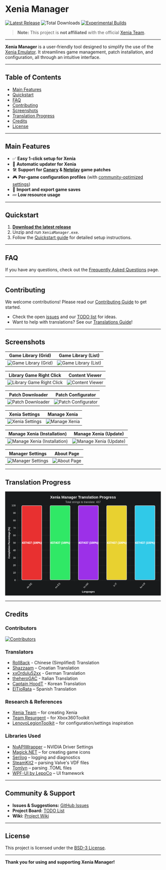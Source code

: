 # Xenia Manager

[![Latest Release](https://img.shields.io/github/v/release/xenia-manager/xenia-manager?display_name=tag&style=for-the-badge&label=Latest%20Release&color=2E3440)](https://github.com/xenia-manager/xenia-manager/releases/latest/)
![Total Downloads](https://img.shields.io/github/downloads/xenia-manager/xenia-manager/total?style=for-the-badge&label=Total%20Downloads&color=2E3440)
[![Experimental Builds](https://img.shields.io/github/downloads/xenia-manager/experimental-builds/latest/total?style=for-the-badge&label=Experimental%20Builds&color=2E3440)](https://github.com/xenia-manager/experimental-builds/releases)

> **Note:** This project is **not affiliated** with the official [Xenia Team](https://xenia.jp/).

---

**Xenia Manager** is a user-friendly tool designed to simplify the use of the [Xenia Emulator](https://xenia.jp/). It streamlines game management, patch installation, and configuration, all through an intuitive interface.

---

## Table of Contents

- [Main Features](#main-features)
- [Quickstart](#quickstart)
- [FAQ](#faq)
- [Contributing](#contributing)
- [Screenshots](#screenshots)
- [Translation Progress](#translation-progress)
- [Credits](#credits)
- [License](#license)

---

## Main Features

- ✅ **Easy 1-click setup for Xenia**
- 🔄 **Automatic updater for Xenia**
- 🛠️ **Support for [Canary](https://github.com/xenia-canary/game-patches) & [Netplay](https://github.com/AdrianCassar/Xenia-WebServices/tree/main/patches) game patches**
- 🎮 **Per-game configuration profiles** (with [community-optimized settings](https://github.com/xenia-manager/optimized-settings))
- 💾 **Import and export game saves**
- 💤 **Low resource usage**

---

## Quickstart

1. [**Download the latest release**](https://github.com/xenia-manager/xenia-manager/releases/latest/)
2. Unzip and run `XeniaManager.exe`.
3. Follow the [Quickstart guide](https://github.com/xenia-manager/xenia-manager/wiki/Quickstart) for detailed setup instructions.

---

## FAQ

If you have any questions, check out the [Frequently Asked Questions](https://github.com/xenia-manager/xenia-manager/wiki/FAQ) page.

---

## Contributing

We welcome contributions! Please read our [Contributing Guide](CONTRIBUTING.md) to get started.

- Check the open [issues](https://github.com/xenia-manager/xenia-manager/issues) and our [TODO list](https://github.com/orgs/xenia-manager/projects/2/) for ideas.
- Want to help with translations? See our [Translations Guide](TRANSLATIONS.md)!

---

## Screenshots

| Game Library (Grid) | Game Library (List) |
|:---------------------:|:------------------:|
| ![Game Library (Grid)](assets/Screenshots/2.%20Library%20(Filled).png) | ![Game Library (List)](assets/Screenshots/3.%20Library%20(List).png) |

| Library Game Right Click | Content Viewer |
|:-----------------------:|:--------------:|
| ![Library Game Right Click](assets/Screenshots/4.%20Library%20Game%20Right%20Click.png) | ![Content Viewer](assets/Screenshots/6.%20Content%20Viewer.png) |

| Patch Downloader | Patch Configurator |
|:----------------:|:-----------------:|
| ![Patch Downloader](assets/Screenshots/9.%20Patch%20Downloader.png) | ![Patch Configurator](assets/Screenshots/10.%20Patch%20Configurator.png) |

| Xenia Settings | Manage Xenia |
|:--------------:|:------------:|
| ![Xenia Settings](assets/Screenshots/15.%20Xenia%20Settings.png) | ![Manage Xenia](assets/Screenshots/16.%20Manage%20Xenia.png) |


| Manage Xenia (Installation) | Manage Xenia (Update) |
|:--------------------------:|:---------------------:|
| ![Manage Xenia (Installation)](assets/Screenshots/17.%20Manage%20Xenia%20(Installation).gif) | ![Manage Xenia (Update)](assets/Screenshots/18.%20Manage%20Xenia%20(Update).gif) |

| Manager Settings | About Page |
|:----------------:|:----------:|
| ![Manager Settings](assets/Screenshots/20.%20Manager%20Settings.png) | ![About Page](assets/Screenshots/19.%20About%20Page.png) |

---

## Translation Progress
![Translation Progress Graph](assets/translation-progress.png)

---

## Credits

### Contributors

[![Contributors](https://contrib.rocks/image?repo=xenia-manager/xenia-manager)](https://github.com/xenia-manager/xenia-manager/graphs/contributors)

### Translators

- [Roll8ack](https://github.com/Roll8ack) - Chinese (Simplified) Translation
- [Shazzaam](https://github.com/shazzaam7) – Croatian Translation
- [xxOrdulu52xx](https://github.com/xxOrdulu52xx) - German Translation
- [theheroGAC](https://github.com/theheroGAC) - Italian Translation
- [Captain HoodT](https://github.com/Captain-HoodT) - Korean Translation
- [ElTioRata](https://github.com/ElTioRata) – Spanish Translation

### Research & References

- [Xenia Team](https://xenia.jp/) – for creating Xenia
- [Team Resurgent](https://github.com/Team-Resurgent/Xbox360Toolkit) – for Xbox360Toolkit
- [LenovoLegionToolkit](https://github.com/BartoszCichecki/LenovoLegionToolkit/) – for configuration/settings inspiration

### Libraries Used

- [NvAPIWrapper](https://github.com/falahati/NvAPIWrapper) – NVIDIA Driver Settings
- [Magick.NET](https://github.com/dlemstra/Magick.NET) – for creating game icons
- [Serilog](https://serilog.net/) – logging and diagnostics
- [SteamKit2](https://github.com/SteamRE/SteamKit) – parsing Valve's VDF files
- [Tomlyn](https://github.com/xoofx/Tomlyn) – parsing .TOML files
- [WPF-UI by LepoCo](https://wpfui.lepo.co/) – UI framework

---

## Community & Support

- **Issues & Suggestions:** [GitHub Issues](https://github.com/xenia-manager/xenia-manager/issues)
- **Project Board:** [TODO List](https://github.com/orgs/xenia-manager/projects/2/)
- **Wiki:** [Project Wiki](https://github.com/xenia-manager/xenia-manager/wiki)

---

## License

This project is licensed under the [BSD-3 License](LICENSE).

---

**Thank you for using and supporting Xenia Manager!**